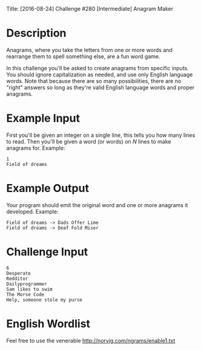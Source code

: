 Title: [2016-08-24] Challenge #280 [Intermediate] Anagram Maker

# Description

Anagrams, where you take the letters from one or more words and rearrange them to spell something else, are a fun word game. 

In this challenge you'll be asked to create anagrams from specific inputs. You should ignore capitalization as needed, and use only English language words. Note that because there are so many possibilities, there are no "right" answers so long as they're valid English language words and proper anagrams. 

# Example Input

First you'll be given an integer on a single line, this tells you how many lines to read. Then you'll be given a word (or words) on *N* lines to make anagrams for. Example:

    1
    Field of dreams

# Example Output 

Your program should emit the original word and one or more anagrams it developed. Example:

    Field of dreams -> Dads Offer Lime
    Field of dreams -> Deaf Fold Miser

# Challenge Input

    6
    Desperate
    Redditor
    Dailyprogrammer
    Sam likes to swim
    The Morse Code
    Help, someone stole my purse

# English Wordlist

Feel free to use the venerable http://norvig.com/ngrams/enable1.txt 